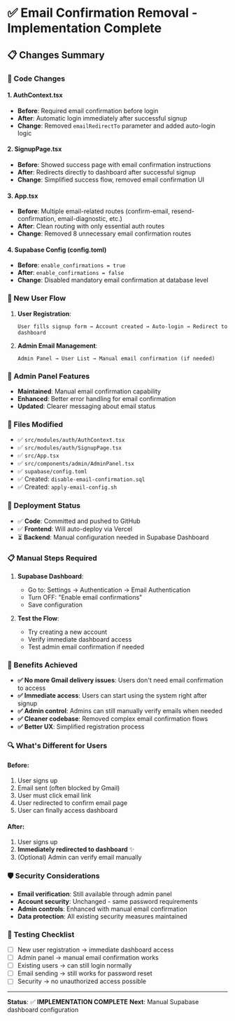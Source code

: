 # ✅ Email Confirmation Removal - Implementation Complete

## 📋 Changes Summary

### 🔧 Code Changes

#### 1. AuthContext.tsx
- **Before**: Required email confirmation before login
- **After**: Automatic login immediately after successful signup
- **Change**: Removed `emailRedirectTo` parameter and added auto-login logic

#### 2. SignupPage.tsx  
- **Before**: Showed success page with email confirmation instructions
- **After**: Redirects directly to dashboard after successful signup
- **Change**: Simplified success flow, removed email confirmation UI

#### 3. App.tsx
- **Before**: Multiple email-related routes (confirm-email, resend-confirmation, email-diagnostic, etc.)
- **After**: Clean routing with only essential auth routes
- **Change**: Removed 8 unnecessary email confirmation routes

#### 4. Supabase Config (config.toml)
- **Before**: `enable_confirmations = true`
- **After**: `enable_confirmations = false`
- **Change**: Disabled mandatory email confirmation at database level

### 🎯 New User Flow

1. **User Registration**:
   ```
   User fills signup form → Account created → Auto-login → Redirect to dashboard
   ```

2. **Admin Email Management**:
   ```
   Admin Panel → User List → Manual email confirmation (if needed)
   ```

### 🔐 Admin Panel Features

- **Maintained**: Manual email confirmation capability
- **Enhanced**: Better error handling for email confirmation
- **Updated**: Clearer messaging about email status

### 📁 Files Modified

- ✅ `src/modules/auth/AuthContext.tsx`
- ✅ `src/modules/auth/SignupPage.tsx`
- ✅ `src/App.tsx`
- ✅ `src/components/admin/AdminPanel.tsx`
- ✅ `supabase/config.toml`
- ✅ Created: `disable-email-confirmation.sql`
- ✅ Created: `apply-email-config.sh`

### 🚀 Deployment Status

- ✅ **Code**: Committed and pushed to GitHub
- ✅ **Frontend**: Will auto-deploy via Vercel
- ⏳ **Backend**: Manual configuration needed in Supabase Dashboard

### 📋 Manual Steps Required

1. **Supabase Dashboard**:
   - Go to: Settings → Authentication → Email Authentication
   - Turn OFF: "Enable email confirmations"
   - Save configuration

2. **Test the Flow**:
   - Try creating a new account
   - Verify immediate dashboard access
   - Test admin email confirmation if needed

### 🎉 Benefits Achieved

- **✅ No more Gmail delivery issues**: Users don't need email confirmation to access
- **✅ Immediate access**: Users can start using the system right after signup  
- **✅ Admin control**: Admins can still manually verify emails when needed
- **✅ Cleaner codebase**: Removed complex email confirmation flows
- **✅ Better UX**: Simplified registration process

### 🔍 What's Different for Users

#### Before:
1. User signs up
2. Email sent (often blocked by Gmail)
3. User must click email link
4. User redirected to confirm email page
5. User can finally access dashboard

#### After:
1. User signs up
2. **Immediately redirected to dashboard** ✨
3. (Optional) Admin can verify email manually

### 🛡️ Security Considerations

- **Email verification**: Still available through admin panel
- **Account security**: Unchanged - same password requirements
- **Admin controls**: Enhanced with manual email confirmation
- **Data protection**: All existing security measures maintained

### 📱 Testing Checklist

- [ ] New user registration → immediate dashboard access
- [ ] Admin panel → manual email confirmation works
- [ ] Existing users → can still login normally  
- [ ] Email sending → still works for password reset
- [ ] Security → no unauthorized access possible

---

**Status**: ✅ **IMPLEMENTATION COMPLETE**
**Next**: Manual Supabase dashboard configuration
